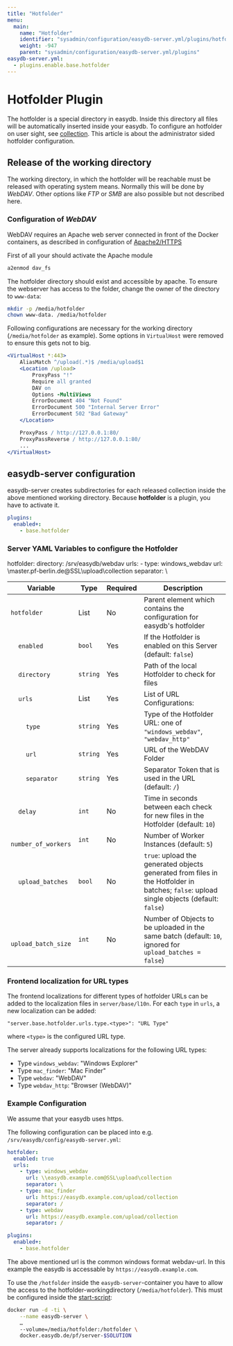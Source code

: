 ```yaml
---
title: "Hotfolder"
menu:
  main:
    name: "Hotfolder"
    identifier: "sysadmin/configuration/easydb-server.yml/plugins/hotfolder"
    weight: -947
    parent: "sysadmin/configuration/easydb-server.yml/plugins"
easydb-server.yml:
  - plugins.enable.base.hotfolder
---
```


# Hotfolder Plugin

The hotfolder is a special directory in easydb. Inside this directory all files will be automatically inserted inside your easydb. To configure an hotfolder on user sight, see [collection](/en/webfrontend/datamanagement/search/quickaccess/collection).
This article is about the administrator sided hotfolder configuration.

## Release of the working directory

The working directory, in which the hotfolder will be reachable must be released with operating system means. Normally this will be done by *WebDAV*. Other options like *FTP* or *SMB* are also possible but not described here.

### Configuration of *WebDAV*

WebDAV requires an Apache web server connected in front of the Docker containers, as described in configuration of [Apache2/HTTPS](/en/sysadmin/configuration/apache2)

First of all your should activate the Apache module
```apache
a2enmod dav_fs
```

The hotfolder directory should exist and accessible by apache. To ensure the webserver has access to the folder, change the owner of the directory to `www-data`:
```bash
mkdir -p /media/hotfolder
chown www-data. /media/hotfolder
```

Following configurations are necessary for the working directory (`/media/hotfolder` as example). Some options in `VirtualHost` were removed to ensure this gets not to big.

```apache
<VirtualHost *:443>
	AliasMatch ^/upload(.*)$ /media/upload$1
	<Location /upload>
		ProxyPass "!"
		Require all granted
		DAV on
		Options -MultiViews
		ErrorDocument 404 "Not Found"
		ErrorDocument 500 "Internal Server Error"
		ErrorDocument 502 "Bad Gateway"
	</Location>

	ProxyPass / http://127.0.0.1:80/
	ProxyPassReverse / http://127.0.0.1:80/
	...
</VirtualHost>
```

## easydb-server configuration

easydb-server creates subdirectories for each released collection inside the above mentioned working directory. Because **hotfolder** is a plugin, you have to activate it.

```yaml
plugins:
  enabled+:
    - base.hotfolder
```

### Server YAML Variables to configure the Hotfolder

hotfolder:
  directory: /srv/easydb/webdav
  urls:
    - type: windows_webdav
      url: \\master.pf-berlin.de@SSL\upload\collection
      separator: \




| Variable | Type | Required | Description |
|---|---|---|---|
| `hotfolder` | List | No | Parent element which contains the configuration for easydb's hotfolder |
| &#8193;`enabled` | `bool` | Yes | If the Hotfolder is enabled on this Server (default: `false`) |
| &#8193;`directory` | `string` | Yes | Path of the local Hotfolder to check for files |
| &#8193;`urls` | List | Yes | List of URL Configurations: |
| &#8193;&#8193;`type` | `string` | Yes | Type of the Hotfolder URL: one of `"windows_webdav"`, `"webdav_http"` |
| &#8193;&#8193;`url` | `string` | Yes | URL of the WebDAV Folder |
| &#8193;&#8193;`separator` | `string` | Yes | Separator Token that is used in the URL (default: `/`) |
| &#8193;`delay` | `int` | No | Time in seconds between each check for new files in the Hotfolder (default: `10`) |
| &#8193;`number_of_workers` | `int` | No | Number of Worker Instances (default: `5`) |
| &#8193;`upload_batches` | `bool` | No | `true`: upload the generated objects generated from files in the Hotfolder in batches; `false`: upload single objects (default: `false`) |
| &#8193;`upload_batch_size` | `int` | No | Number of Objects to be uploaded in the same batch (default: `10`, ignored for `upload_batches = false`) |

### Frontend localization for URL types

The frontend localizations for different types of hotfolder URLs can be added to the localization files in `server/base/l10n`. For each `type` in `urls`, a new localization can be added:

	"server.base.hotfolder.urls.type.<type>": "URL Type"

where `<type>` is the configured URL type.

The server already supports localizations for the following URL types:

* Type `windows_webdav`: "Windows Explorer"
* Type `mac_finder`: "Mac Finder"
* Type `webdav`: "WebDAV"
* Type `webdav_http`: "Browser (WebDAV)"

### Example Configuration
We assume that your easydb uses https.

The following configuration can be placed into e.g. `/srv/easydb/config/easydb-server.yml`:

```yaml
hotfolder:
  enabled: true
  urls:
    - type: windows_webdav
      url: \\easydb.example.com@SSL\upload\collection
      separator: \
    - type: mac_finder
      url: https://easydb.example.com/upload/collection
      separator: /
    - type: webdav
      url: https://easydb.example.com/upload/collection
      separator: /

plugins:
  enabled+:
    - base.hotfolder
```

The above mentioned url is the common windows format webdav-url. In this example the easydb is accessable by `https://easydb.example.com`.

To use the `/hotfolder` inside the `easydb-server`-container you have to allow the access to the hotfolder-workingdirectory (`/media/hotfolder`). This must be configured inside the [start-script](/en/sysadmin/installation):

```bash
docker run -d -ti \
	--name easydb-server \
	…
	--volume=/media/hotfolder:/hotfolder \
	docker.easydb.de/pf/server-$SOLUTION
```


